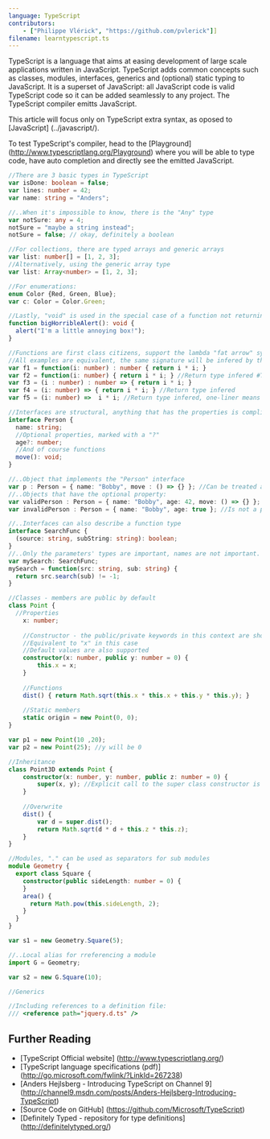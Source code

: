 ```yaml
---
language: TypeScript
contributors:
    - ["Philippe Vlérick", "https://github.com/pvlerick"]]
filename: learntypescript.ts
---
```


TypeScript is a language that aims at easing development of large scale applications written in JavaScript.
TypeScript adds common concepts such as classes, modules, interfaces, generics and (optional) static typing to JavaScript.
It is a superset of JavaScript: all JavaScript code is valid TypeScript code so it can be added seamlessly to any project. The TypeScript compiler emitts JavaScript.

This article will focus only on TypeScript extra syntax, as oposed to [JavaScript] (../javascript/).

To test TypeScript's compiler, head to the [Playground] (http://www.typescriptlang.org/Playground) where you will be able to type code, have auto completion and directly see the emitted JavaScript.

```ts
//There are 3 basic types in TypeScript
var isDone: boolean = false;
var lines: number = 42;
var name: string = "Anders";

//..When it's impossible to know, there is the "Any" type
var notSure: any = 4;
notSure = "maybe a string instead";
notSure = false; // okay, definitely a boolean

//For collections, there are typed arrays and generic arrays
var list: number[] = [1, 2, 3];
//Alternatively, using the generic array type
var list: Array<number> = [1, 2, 3];

//For enumerations:
enum Color {Red, Green, Blue};
var c: Color = Color.Green;

//Lastly, "void" is used in the special case of a function not returning anything
function bigHorribleAlert(): void {
  alert("I'm a little annoying box!");
}

//Functions are first class citizens, support the lambda "fat arrow" syntax and use type inference
//All examples are equivalent, the same signature will be infered by the compiler, and same JavaScript will be emitted
var f1 = function(i: number) : number { return i * i; }
var f2 = function(i: number) { return i * i; } //Return type infered #TODO bug!
var f3 = (i : number) : number => { return i * i; }
var f4 = (i: number) => { return i * i; } //Return type infered
var f5 = (i: number) =>  i * i; //Return type infered, one-liner means no return keyword needed

//Interfaces are structural, anything that has the properties is compliant with the interface (duck typing)
interface Person {
  name: string;
  //Optional properties, marked with a "?"
  age?: number;
  //And of course functions
  move(): void;
}

//..Object that implements the "Person" interface
var p : Person = { name: "Bobby", move : () => {} }; //Can be treated as a Person since it has the name and age properties
//..Objects that have the optional property:
var validPerson : Person = { name: "Bobby", age: 42, move: () => {} };
var invalidPerson : Person = { name: "Bobby", age: true }; //Is not a person because age is not a number

//..Interfaces can also describe a function type
interface SearchFunc {
  (source: string, subString: string): boolean;
}
//..Only the parameters' types are important, names are not important.
var mySearch: SearchFunc;
mySearch = function(src: string, sub: string) {
  return src.search(sub) != -1;
}

//Classes - members are public by default
class Point {
  //Properties
	x: number;
	
	//Constructor - the public/private keywords in this context are shortcuts to generate the code for a property
	//Equivalent to "x" in this case
	//Default values are also supported
	constructor(x: number, public y: number = 0) {
		this.x = x;
	}
	
	//Functions
	dist() { return Math.sqrt(this.x * this.x + this.y * this.y); }
	
	//Static members
	static origin = new Point(0, 0);
}

var p1 = new Point(10 ,20);
var p2 = new Point(25); //y will be 0

//Inheritance
class Point3D extends Point {
	constructor(x: number, y: number, public z: number = 0) {
		super(x, y); //Explicit call to the super class constructor is mandatory
	}
	
	//Overwrite
	dist() {
		var d = super.dist();
		return Math.sqrt(d * d + this.z * this.z);
	}
}

//Modules, "." can be used as separators for sub modules
module Geometry {
  export class Square {
    constructor(public sideLength: number = 0) {
    }
    area() {
      return Math.pow(this.sideLength, 2);
    }
  }
}

var s1 = new Geometry.Square(5);

//..Local alias for rreferencing a module
import G = Geometry;

var s2 = new G.Square(10);

//Generics

//Including references to a definition file:
/// <reference path="jquery.d.ts" />

```

## Further Reading
 * [TypeScript Official website] (http://www.typescriptlang.org/)
 * [TypeScript language specifications (pdf)] (http://go.microsoft.com/fwlink/?LinkId=267238)
 * [Anders Hejlsberg - Introducing TypeScript on Channel 9] (http://channel9.msdn.com/posts/Anders-Hejlsberg-Introducing-TypeScript)
 * [Source Code on GitHub] (https://github.com/Microsoft/TypeScript)
 * [Definitely Typed - repository for type definitions] (http://definitelytyped.org/)
